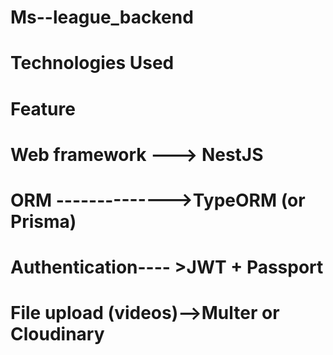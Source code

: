 # Ms--league_backend

# Technologies Used
# Feature	
# Web framework	   ---> NestJS
# ORM	-------------->TypeORM (or Prisma)
# Authentication---- >JWT + Passport
# File upload (videos)-->Multer or Cloudinary
